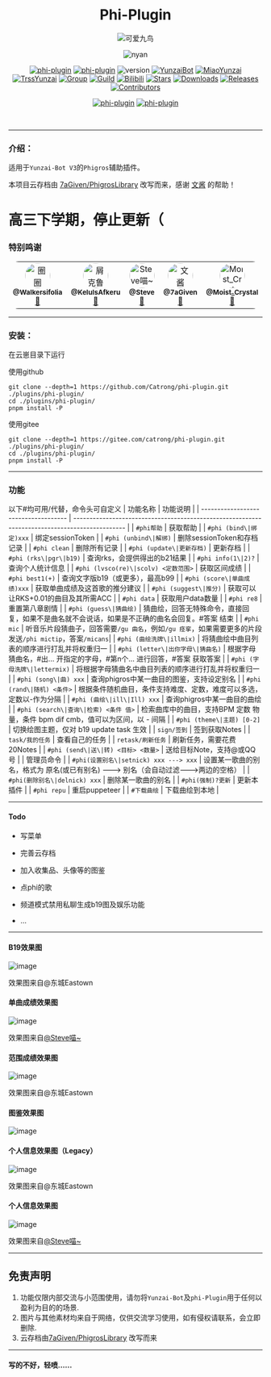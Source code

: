 <div align="center">

# Phi-Plugin

![可爱九鸟](https://github.com/Catrong/phi-plugin/assets/117198625/127121b5-8ddf-4d78-a5ec-10fd016681f3)

![nyan](https://count.getloli.com/get/@phi-plugin)

[![phi-plugin](https://img.shields.io/badge/GitHub仓库-phi--plugin-9cf?style=for-the-badge&logo=github)](https://github.com/Catrong/phi-plugin)
[![phi-plugin](https://img.shields.io/badge/Gitee仓库-phi--plugin-9cf?style=for-the-badge&logo=gitee)](https://gitee.com/catrong/phi-plugin)
![version](https://img.shields.io/badge/%E7%89%88%E6%9C%AC-0.9.6-9cf?style=for-the-badge)
[![YunzaiBot](https://img.shields.io/badge/Yunzai-v3.0.0-9cf?style=for-the-badge&logo=dependabot)](https://gitee.com/yoimiya-kokomi/Yunzai-Bot)
[![MiaoYunzai](https://img.shields.io/badge/Miao--Yunzai-v3.0.0-9cf?style=for-the-badge&logo=dependabot)](https://gitee.com/yoimiya-kokomi/Miao-Yunzai)
[![TrssYunzai](https://img.shields.io/badge/TRSS--Yunzai-v3.0.0-9cf?style=for-the-badge&logo=dependabot)](https://gitee.com/yoimiya-kokomi/Miao-Yunzai)
[![Group](https://img.shields.io/badge/Q群-282781491-9cf?style=for-the-badge&logo=tencent-qq)](http://qm.qq.com/cgi-bin/qm/qr?_wv=1027&k=4YLoHlaAb5aDhTy8bi0FAjbZcC8o5XfK&authKey=Oxw5Ss06W5X0UjRN2Ql6RK%2FApduLOgCSCZiBLRw9IWP3UqShLAWw%2BMPJuZTmotW3&noverify=0&group_code=282781491)
[![Guild](https://img.shields.io/badge/频道-Hutao114Pgr939-9cf?style=for-the-badge&logo=GroupMe)](https://pd.qq.com/s/e3z86q6bw)
[![Bilibili](https://img.shields.io/badge/Bilibili_就是不会告诉你-ff69b4?style=for-the-badge&logo=bilibili)](https://space.bilibili.com/403342249)
[![Stars](https://img.shields.io/github/stars/Catrong/phi-plugin?style=for-the-badge&color=yellow&label=Star)](../../stargazers)
[![Downloads](https://img.shields.io/github/downloads/Catrong/phi-plugin/total-9cf?style=for-the-badge&color=blue&label=下载)](../../archive/refs/heads/main.zip)
[![Releases](https://img.shields.io/github/v/release/Catrong/phi-plugin-9cf?style=for-the-badge&color=green&label=发行版)](../../releases/latest)
[![Contributors](https://img.shields.io/badge/Contributors-4-orange.svg?style=for-the-badge)](#Cntributors)

[![phi-plugin](https://img.shields.io/badge/语言-中文-FF0000?style=for-the-badge)](https://github.com/Catrong/phi-plugin/blob/main/README.md)
[![phi-plugin](https://img.shields.io/badge/Language-English-blue?style=for-the-badge)](https://github.com/Catrong/phi-plugin/blob/main/README.en.md)

  </div>
  
<br>


---
### 介绍：
适用于`Yunzai-Bot V3`的`Phigros`辅助插件。

本项目云存档由 [7aGiven/PhigrosLibrary](https://github.com/7aGiven/PhigrosLibrary) 改写而来，感谢 [文酱](https://github.com/7aGiven) 的帮助！

# 高三下学期，停止更新（

### 特别鸣谢
<table style="border-radius: 20px">
  <tbody style="border-radius: 20px">
    <tr>
        <td align="center" valign="top" width="10%"><a href="https://github.com/Walkersifolia"><img src="https://avatars.githubusercontent.com/u/129571444?v=4?s=100" style="border-radius: 50%" width="50px;" alt="圈圈"/><br /><sub><b>@Walkersifolia</b></sub></a><br /><a href="https://github.com/Catrong/phi-plugin/graphs/contributors/commits?author=Walkersifolia" title="Code">🌸</a></td>
        <td align="center" valign="top" width="10%"><a href="https://github.com/KeluIsAfkeru"><img src="https://avatars.githubusercontent.com/u/107661829?v=4?s=100" style="border-radius: 50%" width="50px;" alt="屑克鲁"/><br /><sub><b>@KeluIsAfkeru</b></sub></a><br /><a href="https://github.com/Catrong/phi-plugin/graphs/contributors/commits?author=KeluIsAfkeru" title="Code">🌸</a></td>
        <td align="center" valign="top" width="10%"><a href="https://github.com/112121212167987534524"><img src="https://avatars.githubusercontent.com/u/117198625?v=4?s=100" style="border-radius: 50%" width="50px;" alt="Steve喵~"/><br /><sub><b>@Steve</b></sub></a><br /><a href="https://github.com/Catrong/phi-plugin/graphs/contributors/commits?author=112121212167987534524" title="Code">🌸</a></td>
        <td align="center" valign="top" width="10%"><a href="https://github.com/7aGiven"><img src="https://avatars.githubusercontent.com/u/77519196?v=4?s=100" style="border-radius: 50%" width="50px;" alt="文酱"/><br /><sub><b>@7aGiven</b></sub></a><br /><a href="https://github.com/Catrong/phi-plugin/graphs/contributors/commits?author=7aGiven" title="Code">🌸</a></td>
        <td align="center" valign="top" width="10%"><a href="https://github.com/MYS-KISO"><img src="http://q2.qlogo.cn/headimg_dl?dst_uin=178269080&spec=100" style="border-radius: 50%" width="50px;" alt="Moist_Crystal"/><br /><sub><b>@Moist_Crystal</b></sub></a><br /><a href="https://github.com/Catrong/phi-plugin/graphs/contributors/commits?author=Walkersifolia" title="Code">🌸</a></td>
    </tr>
  </tbody>
</table>

---

### 安装：
在云崽目录下运行

使用github

```
git clone --depth=1 https://github.com/Catrong/phi-plugin.git ./plugins/phi-plugin/
cd ./plugins/phi-plugin/
pnpm install -P
```

使用gitee

```
git clone --depth=1 https://gitee.com/catrong/phi-plugin.git ./plugins/phi-plugin/
cd ./plugins/phi-plugin/
pnpm install -P
```

---

### 功能
以下#均可用/代替，命令头可自定义
| 功能名称                             | 功能说明                                                                                       |
| ------------------------------------ | ---------------------------------------------------------------------------------------------- |
| `#phi帮助` | 获取帮助 |
| `#phi (bind\|绑定)xxx` | 绑定sessionToken |
| `#phi (unbind\|解绑)` | 删除sessionToken和存档记录 |
| `#phi clean` | 删除所有记录 |
| `#phi (update\|更新存档)` | 更新存档 |
| `#phi (rks\|pgr\|b19)` | 查询rks，会提供得出的b21结果 |
| `#phi info(1\|2)?` | 查询个人统计信息 |
| `#phi (lvsco(re)\|scolv) <定数范围>` | 获取区间成绩 |
| `#phi best1(+)` | 查询文字版b19（或更多），最高b99 |
| `#phi (score\|单曲成绩)xxx` | 获取单曲成绩及这首歌的推分建议 |
| `#phi (suggest\|推分)` | 获取可以让RKS+0.01的曲目及其所需ACC |
| `#phi data` | 获取用户data数量 |
| `#phi re8` | 重置第八章剧情 |
| `#phi (guess\|猜曲绘)` | 猜曲绘，回答无特殊命令，直接回复，如果不是曲名就不会说话，如果是不正确的曲名会回复。#答案 结束 |
| `#phi mic` | 听音乐片段猜曲子，回答需要`/gu 曲名`，例如`/gu 痉挛`，如果需要更多的片段发送`/phi mictip`，答案`/micans`|
| `#phi (曲绘洗牌\|illmix)` | 将猜曲绘中曲目列表的顺序进行打乱并将权重归一 |
| `#phi (letter\|出你字母\|猜曲名)` | 根据字母猜曲名，#出... 开指定的字母，#第n个... 进行回答，#答案 获取答案 |
| `#phi (字母洗牌\|lettermix)` | 将根据字母猜曲名中曲目列表的顺序进行打乱并将权重归一 |
| `#phi (song\|曲) xxx` | 查询phigros中某一曲目的图鉴，支持设定别名 |
| `#phi (rand\|随机) <条件>` | 根据条件随机曲目，条件支持难度、定数，难度可以多选，定数以-作为分隔 |
| `#phi (曲绘\|ill\|Ill) xxx` | 查询phigros中某一曲目的曲绘 |
| `#phi (search\|查询\|检索) <条件 值>` | 检索曲库中的曲目，支持BPM 定数 物量，条件 bpm dif cmb，值可以为区间，以 - 间隔 |
| `#phi (theme\|主题) [0-2]` | 切换绘图主题，仅对 b19 update task 生效 |
| `sign/签到` | 签到获取Notes |
| `task/我的任务` | 查看自己的任务 |
| `retask/刷新任务` | 刷新任务，需要花费20Notes |
| `#phi (send\|送\|转) <目标> <数量>` | 送给目标Note，支持@或QQ号 |
| 管理员命令 |
| `#phi(设置别名\|setnick) xxx ---> xxx` | 设置某一歌曲的别名，格式为 原名(或已有别名) ---> 别名（会自动过滤--->两边的空格） |
| `#phi(删除别名\|delnick) xxx` | 删除某一歌曲的别名 |
| `#phi(强制)?更新` | 更新本插件 |
| `#phi repu` | 重启puppeteer |
| `#下载曲绘` | 下载曲绘到本地 |

---

#### Todo

* 写菜单

* 完善云存档

* 加入收集品、头像等的图鉴

* 点phi的歌

* 频道模式禁用私聊生成b19图及娱乐功能

* …

---

#### B19效果图
![image](https://github.com/Catrong/phi-plugin/assets/117198625/7c93bef3-d9f7-4494-84f9-dd15e507bd11)

效果图来自@东城Eastown
#### 单曲成绩效果图
![image](https://github.com/Catrong/phi-plugin/assets/117198625/9047d514-fe53-4baa-a1c5-e115c3af2dd5)

效果图来自[@Steve喵~](https://github.com/112121212167987534524)
#### 范围成绩效果图
![image](https://github.com/Catrong/phi-plugin/assets/117198625/411dff8e-ec93-4ebe-80ff-510105fd3f65)

效果图来自@东城Eastown
#### 图鉴效果图
![image](https://github.com/Catrong/phi-plugin/assets/117198625/c6eb9694-8f72-4d3f-85d9-5120375b047b)

#### 个人信息效果图（Legacy） 
![image](https://github.com/Catrong/phi-plugin/assets/117198625/9e536f1a-4cbe-41da-b2da-94d1bcd70488)

效果图来自@东城Eastown
#### 个人信息效果图
![image](https://github.com/112121212167987534524/phi-plugin/assets/117198625/3a4e30b8-3a73-4873-8ac9-119de3f73e64)

效果图来自[@Steve喵~](https://github.com/112121212167987534524)

---

## 免责声明

1. 功能仅限内部交流与小范围使用，请勿将`Yunzai-Bot`及`phi-Plugin`用于任何以盈利为目的的场景.
2. 图片与其他素材均来自于网络，仅供交流学习使用，如有侵权请联系，会立即删除.
3. 云存档由[7aGiven/PhigrosLibrary](https://github.com/7aGiven/PhigrosLibrary/tree/v3.1.0) 改写而来

---

#### 写的不好，轻喷……


